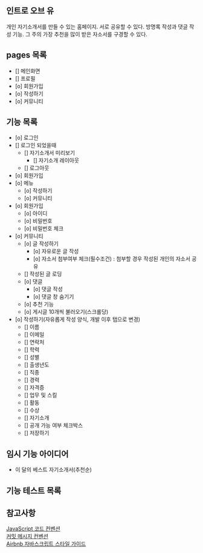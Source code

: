 ## 인트로 오브 유

개인 자기소개서를 만들 수 있는 홈페이지.
서로 공유할 수 있다.
방명록 작성과 댓글 작성 기능.
그 주의 가장 추천을 많이 받은 자소서를 구경할 수 있다.

## pages 목록
  * [] 메인화면
  * [] 프로필
  * [o] 회원가입
  * [o] 작성하기
  * [o] 커뮤니티

## 기능 목록
* [o] 로그인
* [] 로그인 되었을때
  * [] 자기소개서 미리보기
    * [] 자기소개 레이아웃
  * [] 로그아웃
* [o] 회원가입
* [o] 메뉴
  * [o] 작성하기
  * [o] 커뮤니티
* [o] 회원가입
  * [o] 아이디
  * [o] 비밀번호
  * [o] 비밀번호 체크
* [o] 커뮤니티
  * [o] 글 작성하기
    * [o] 자유로운 글 작성
    * [o] 자소서 첨부여부 체크(필수조건) : 첨부할 경우 작성된 개인의 자소서 공유
  * [] 작성된 글 로딩
  * [o] 댓글
    * [o] 댓글 작성
    * [o] 댓글 창 숨기기
  * [o] 추천 기능
  * [o] 게시글 10개씩 불러오기(스크롤당)
* [o] 작성하기(자유롭게 작성 양식, 개발 이후 탭으로 변경)
  * [] 이름
  * [] 이메일
  * [] 연락처
  * [] 학력
  * [] 성별
  * [] 출생년도
  * [] 직종
  * [] 경력
  * [] 자격증
  * [] 업무 및 스킬
  * [] 활동
  * [] 수상
  * [] 자기소개
  * [] 공개 가능 여부 체크박스
  * [] 저장하기

## 임시 기능 아이디어

* 이 달의 베스트 자기소개서(추천순)

## 기능 테스트 목록


## 참고사항
[JavaScript 코드 컨벤션](https://github.com/woowacourse/woowacourse-docs/tree/main/styleguide/javascript)  
[커밋 메시지 컨벤션](https://gist.github.com/stephenparish/9941e89d80e2bc58a153)  
[Airbnb 자바스크립트 스타일 가이드](https://github.com/airbnb/javascript)
